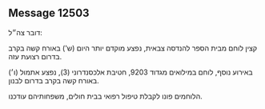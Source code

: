 ## Message 12503

דובר צה״ל:

קצין לוחם מבית הספר להנדסה צבאית, נפצע מוקדם יותר היום (ש') באורח קשה בקרב בדרום רצועת עזה.

באירוע נוסף, לוחם במילואים מגדוד 9203, חטיבת אלכסנדרוני (3), נפצע אתמול (ו׳) באורח קשה בקרב בדרום לבנון.

הלוחמים פונו לקבלת טיפול רפואי בבית חולים, משפחותיהם עודכנו.

